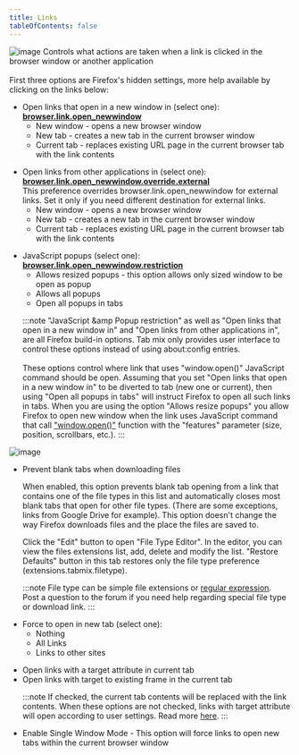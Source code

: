 ```yaml
---
title: Links
tableOfContents: false
---
```


<style>
  :root {
    --sl-content-width: 90%;
  }
</style>

<img class="help-img" src="/assets/images/links.jpg" alt="image" />
Controls what actions are taken when a link is clicked in the browser window or another
application<br /><br />
First three options are Firefox's hidden settings, more help available by clicking on the
links below:

<ul class="topic list-disc pl-8">
  <li>
    Open links that open in a new window in (select one):
    <a href="http://kb.mozillazine.org/Browser.link.open_newwindow"
      ><b>browser.link.open_newwindow</b></a
    >
    <ul class="list-disc pl-8">
      <li>New window - opens a new browser window</li>
      <li>
        <span class="default">New tab</span> - creates a new tab in the current browser window
      </li>
      <li>
        Current tab - replaces existing URL page in the current browser tab with the link
        contents
      </li>
    </ul>
  </li>
</ul>

<ul class="topic list-disc pl-8">
  <li>
    Open links from other applications in (select one):
    <a href="http://kb.mozillazine.org/Browser.link.open_newwindow"
      ><b>browser.link.open_newwindow.override.external</b></a
    ><br />
    This preference overrides browser.link.open_newwindow for external links. Set it only if
    you need different destination for external links.
    <ul class="list-disc pl-8">
      <li>New window - opens a new browser window</li>
      <li>
        <span class="default">New tab</span> - creates a new tab in the current browser window
      </li>
      <li>
        Current tab - replaces existing URL page in the current browser tab with the link
        contents
      </li>
    </ul>
  </li>
</ul>

<ul class="topic list-disc pl-8">
  <li>
    JavaScript popups (select one):
    <a href="http://kb.mozillazine.org/Browser.link.open_newwindow.restriction"
      ><b>browser.link.open_newwindow.restriction</b></a
    >
    <ul class="list-disc pl-8">
      <li>
        <span class="default">Allows resized popups</span> - this option allows only sized
        window to be open as popup
      </li>
      <li>Allows all popups</li>
      <li>Open all popups in tabs</li>
    </ul>
  </li>

:::note
"JavaScript &amp Popup restriction" as well as "Open links that open in a new window in"
and "Open links from other applications in", are all Firefox build-in options. Tab mix
only provides user interface to control these options instead of using about\:config
entries.<br/><br />
These options control where link that uses "window.open()" JavaScript command should be
open. Assuming that you set "Open links that open in a new window in" to be diverted to
tab (new one or current), then using "Open all popups in tabs" will instruct Firefox to
open all such links in tabs. When you are using the option "Allows resize popups" you
allow Firefox to open new window when the link uses JavaScript command that call
<a href="https://developer.mozilla.org/en-US/docs/Web/API/Window/open">"window.open()"</a>
function with the "features" parameter (size, position, scrollbars, etc.).
:::

</ul>

<a name="file-type-editor"></a>
<img class="help-img" src="/assets/images/file-type-editor.gif" alt="image" />
<ul class="list-disc pl-8">
  <li>
  <span class="default">Prevent blank tabs when downloading files</span>

  When enabled, this option prevents blank tab opening from a link that contains one of
  the file types in this list and automatically closes most blank tabs that open for other
  file types. (There are some exceptions, links from Google Drive for example). This
  option doesn't change the way Firefox downloads files and the place the files are saved
  to.<br />

  Click the "Edit" button to open "File Type Editor". In the editor, you can view the
  files extensions list, add, delete and modify the list. "Restore Defaults" button in
  this tab restores only the file type preference (extensions.tabmix.filetype).

  :::note
  File type can be simple file extensions or
  <a href="http://en.wikipedia.org/wiki/Regular_expression">regular expression</a>.<br />
  Post a question to the forum if you need help regarding special file type or download
  link.
  :::
  </li>
</ul>


<ul class="topic list-disc pl-8">
  <li>
    Force to open in new tab (select one):
    <ul class="list-disc pl-8">
      <li class="default">Nothing</li>
      <li>All Links</li>
      <li>Links to other sites</li>
    </ul>
  </li>
</ul>

<ul class="topic list-disc pl-8">
  <li>Open links with a target attribute in current tab</li>
  <li>Open links with target to existing frame in the current tab</li>

  :::note
    If checked, the current tab contents will be replaced with the link contents. When these
    options are not checked, links with target attribute will open according to user settings.
    Read more <a href="http://www.htmlcodetutorial.com/linking/_A_TARGET.html">here</a>.
  :::
</ul>

<ul class="topic list-disc pl-8">
  <li>
    Enable Single Window Mode - This option will force links to open new tabs within the
    current browser window
  </li>
</ul>
